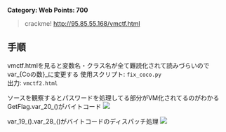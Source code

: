 **Category: Web Points: 700**
> crackme! http://95.85.55.168/vmctf.html

## 手順
vmctf.htmlを見ると変数名・クラス名が全て難読化されて読みづらいのでvar_{Coの数}_に変更する
使用スクリプト: `fix_coco.py`  
出力: `vmctf2.html`  

ソースを観察するとパスワードを処理してる部分がVM化されてるのがわかる
GetFlag.var_20_()がバイトコード
![](https://gyazo.com/45e3c6d6fa92ff94fc0b703a8bcc4d3b.png)

var_19_().var_28_()がバイトコードのディスパッチ処理
![](https://gyazo.com/27b07a44aeee412b8cd98db2f17a414c.png)

